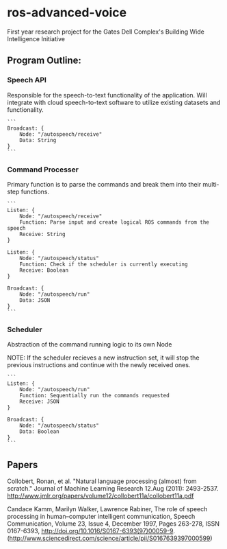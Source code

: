 # ros-advanced-voice
First year research project for the Gates Dell Complex's Building Wide Intelligence Initiative

## Program Outline:

### Speech API 
Responsible for the speech-to-text functionality of the application. Will integrate with cloud speech-to-text software to utilize existing datasets and functionality.

    ```
    Broadcast: {
        Node: "/autospeech/receive"
        Data: String
    }
    ```

### Command Processer
Primary function is to parse the commands and break them into their multi-step functions.

    ```
    Listen: { 
        Node: "/autospeech/receive"
        Function: Parse input and create logical ROS commands from the speech
        Receive: String
    }

    Listen: {
        Node: "/autospeech/status"
        Function: Check if the scheduler is currently executing
        Receive: Boolean
    }

    Broadcast: {
        Node: "/autospeech/run"
        Data: JSON
    }
    ```

### Scheduler
Abstraction of the command running logic to its own Node

NOTE: If the scheduler recieves a new instruction set, it will stop the previous instructions and continue with the newly received ones.

    ```
    Listen: {
        Node: "/autospeech/run"
        Function: Sequentially run the commands requested
        Receive: JSON
    }

    Broadcast: {
        Node: "/autospeech/status"
        Data: Boolean
    }
    ```

## Papers

Collobert, Ronan, et al. "Natural language processing (almost) from scratch." Journal of Machine Learning Research 12.Aug (2011): 2493-2537.
http://www.jmlr.org/papers/volume12/collobert11a/collobert11a.pdf

Candace Kamm, Marilyn Walker, Lawrence Rabiner, The role of speech processing in human–computer intelligent communication, Speech Communication, Volume 23, Issue 4, December 1997, Pages 263-278, ISSN 0167-6393, http://doi.org/10.1016/S0167-6393(97)00059-9.
(http://www.sciencedirect.com/science/article/pii/S0167639397000599)
